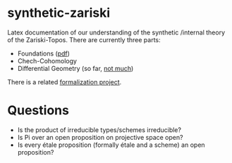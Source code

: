 # synthetic-zariski
Latex documentation of our understanding of the synthetic /internal theory of the Zariski-Topos.
There are currently three parts:
- Foundations ([pdf](https://felix-cherubini.de/iag.pdf))
- Chech-Cohomology
- Differential Geometry (so far, [not much](https://felix-cherubini.de/diffgeo.pdf))

There is a related [formalization project](https://github.com/felixwellen/synthetic-geometry).


# Questions

- Is the product of irreducible types/schemes irreducible?
- Is Pi over an open proposition on projective space open?
- Is every étale proposition (formally étale and a scheme) an open proposition?
